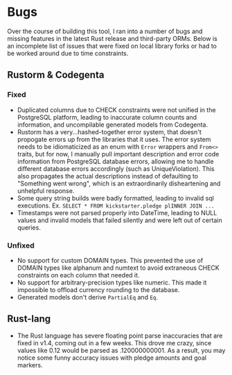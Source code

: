 Bugs
=====

Over the course of building this tool, I ran into a number of bugs and missing features in the latest Rust release and third-party ORMs. Below is an incomplete list of issues that were fixed on local library forks or had to be worked around due to time constraints.

## Rustorm & Codegenta

### Fixed
* Duplicated columns due to CHECK constraints were not unified in the PostgreSQL platform, leading to inaccurate column counts and information, and uncompilable generated models from Codegenta.
* Rustorm has a very...hashed-together error system, that doesn't propogate errors up from the libraries that it uses. The error system needs to be idiomaticized as an enum with `Error` wrappers and `From<>` traits, but for now, I manually pull important description and error code information from PostgreSQL database errors, allowing me to handle different database errors accordingly (such as UniqueViolation). This also propagates the actual descriptions instead of defaulting to "Something went wrong", which is an extraordinarily disheartening and unhelpful response.
* Some query string builds were badly formatted, leading to invalid sql executions. Ex. `SELECT * FROM kickstarter.pledge plINNER JOIN ...`
* Timestamps were not parsed properly into DateTime, leading to NULL values and invalid models that failed silently and were left out of certain queries.

### Unfixed
* No support for custom DOMAIN types. This prevented the use of DOMAIN types like alphanum and numtext to avoid extraneous CHECK constraints on each column that needed it.
* No support for arbitrary-precision types like numeric. This made it impossible to offload currency rounding to the database.
* Generated models don't derive `PartialEq` and `Eq`.

## Rust-lang
* The Rust language has severe floating point parse inaccuracies that are fixed in v1.4, coming out in a few weeks. This drove me crazy, since values like 0.12 would be parsed as .120000000001. As a result, you may notice some funny accuracy issues with pledge amounts and goal markers.

